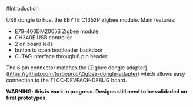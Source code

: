 #Introduction

USB dongle to host the EBYTE C1352P Zigbee module. Main features:
- E79-400DM2005S Zigbee module
- CH340E USB controller
- 2 on board leds
- button to open bootloader backdoor
- CJTAG interface through 6 pin header 
 
The 6 pin connector matches the [Zigbee dongle adapter] (https://github.com/turboproc/Zigbee-dongle-adapter) which allows easy connection to the TI CC-DEVPACK-DEBUG board.


**WARNING: this is work in progress. Designs still need to be validaded on first prototypes.** 